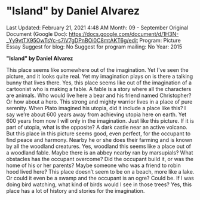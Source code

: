 # "Island" by Daniel Alvarez

Last Updated: February 21, 2021 4:48 AM
Month: 09 - September
Original Document (Google Doc): https://docs.google.com/document/d/1H3N-_Yy9vtTX95OwTsYc-s7iV7gDPnBOi0C8mtAKT6g/edit
Program: Picture Essay
Suggest for blog: No
Suggest for program mailing: No
Year: 2015

**"Island" by Daniel Alvarez**

This place seems like somewhere out of the imagination. Yet I've seen the picture, and it looks quite real. Yet my imagination plays on is there a talking bunny that lives there. Yes, this place seems like out of the imagination of a cartoonist who is making a fable. A fable is a story where all the characters are animals. Who would live here a bear and his friend named Christopher? Or how about a hero. This strong and mighty warrior lives in a place of pure serenity. When Plato imagined his utopia, did it include a place like this? I say we’re about 600 years away from achieving utopia here on earth. Yet 600 years from now I will only in the imagination. Just like this picture. If it is part of utopia, what is the opposite? A dark castle near an active volcano. But this place in this picture seems good, even perfect, for the occupant to find peace and harmony. Nearby he or she does their farming and is known by all the woodland creatures. Yes, woodland this seems like a place out of a woodland fable. Maybe there is an abbey nearby ran by marsupials? What obstacles has the occupant overcome? Did the occupant build it, or was the home of his or her parents? Maybe someone who was a friend to robin hood lived here? This place doesn’t seem to be on a beach, more like a lake. Or could it even be a swamp and the occupant is an ogre? Could be. If I was doing bird watching, what kind of birds would I see in those trees? Yes, this place has a lot of history and stories for the imagination.